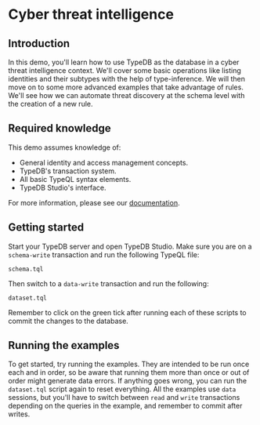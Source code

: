 # Cyber threat intelligence 

## Introduction

In this demo, you'll learn how to use TypeDB as the database in a cyber threat intelligence context. We'll cover
some basic operations like listing identities and their subtypes with the help of type-inference.
We will then move on to some more advanced examples that take advantage of rules. 
We'll see how we can automate threat discovery at the schema level with the creation of a new rule.

## Required knowledge

This demo assumes knowledge of:

- General identity and access management concepts.
- TypeDB's transaction system.
- All basic TypeQL syntax elements.
- TypeDB Studio's interface.

For more information, please see our [documentation](https://docs.vaticle.com/docs/general/introduction). 

## Getting started

Start your TypeDB server and open TypeDB Studio. Make sure you are on a `schema-write` transaction and run the following
TypeQL file:

```schema.tql```

Then switch to a `data-write` transaction and run the following:

```dataset.tql```

Remember to click on the green tick after running each of these scripts to commit the changes to the database.

## Running the examples

To get started, try running the examples. They are intended to be run once each and in order, so be aware that running
them more than once or out of order might generate data errors. If anything goes wrong, you can run the
`dataset.tql` script again to reset everything. All the examples use `data` sessions, but you'll have to switch
between `read` and `write` transactions depending on the queries in the example, and remember to commit after writes.

